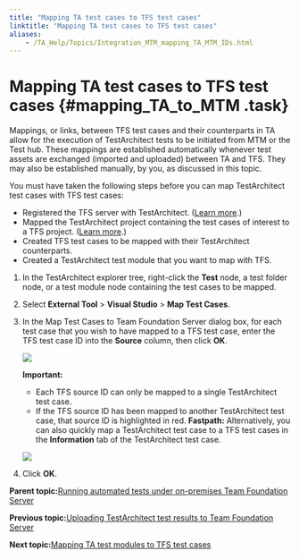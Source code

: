 ```yaml
--- 
title: "Mapping TA test cases to TFS test cases"
linktitle: "Mapping TA test cases to TFS test cases"
aliases: 
    - /TA_Help/Topics/Integration_MTM_mapping_TA_MTM_IDs.html
---
```

# Mapping TA test cases to TFS test cases {#mapping_TA_to_MTM .task}

Mappings, or links, between TFS test cases and their counterparts in TA allow for the execution of TestArchitect tests to be initiated from MTM or the Test hub. These mappings are established automatically whenever test assets are exchanged \(imported and uploaded\) between TA and TFS. They may also be established manually, by you, as discussed in this topic.

You must have taken the following steps before you can map TestArchitect test cases with TFS test cases:

-   Registered the TFS server with TestArchitect. \([Learn more](Integration_MTM_connecting_TFS.html).\)
-   Mapped the TestArchitect project containing the test cases of interest to a TFS project. \([Learn more](Integration_MTM_map_proj.html).\)
-   Created TFS test cases to be mapped with their TestArchitect counterparts.
-   Created a TestArchitect test module that you want to map with TFS.

1.  In the TestArchitect explorer tree, right-click the **Test** node, a test folder node, or a test module node containing the test cases to be mapped.

2.  Select **External Tool** \> **Visual Studio** \> **Map Test Cases**.

3.  In the Map Test Cases to Team Foundation Server dialog box, for each test case that you wish to have mapped to a TFS test case, enter the TFS test case ID into the **Source** column, then click **OK**.

    ![](../Images/MTM_map_test_cases.png)

    **Important:**

    -   Each TFS source ID can only be mapped to a single TestArchitect test case.
    -   If the TFS source ID has been mapped to another TestArchitect test case, that source ID is highlighted in red.
    **Fastpath:** Alternatively, you can also quickly map a TestArchitect test case to a TFS test cases in the **Information** tab of the TestArchitect test case.

    ![](../Images/ug_MTM_mapTC.png)

4.  Click **OK**.


**Parent topic:**[Running automated tests under on-premises Team Foundation Server](../../TA_Help/Topics/ug_MTM_test_execution.html)

**Previous topic:**[Uploading TestArchitect test results to Team Foundation Server](../../TA_Help/Topics/ug_MTM_upload_result.html)

**Next topic:**[Mapping TA test modules to TFS test cases](../../TA_Help/Topics/TFS_mapping_TM.html)

